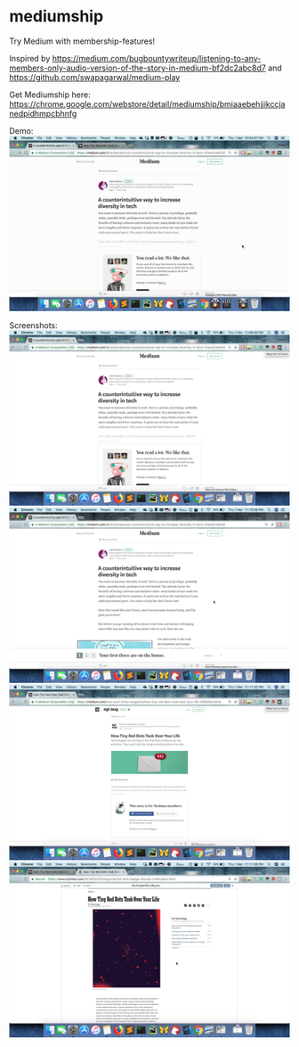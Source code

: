# mediumship
Try Medium with membership-features!

Inspired by https://medium.com/bugbountywriteup/listening-to-any-members-only-audio-version-of-the-story-in-medium-bf2dc2abc8d7 and https://github.com/swapagarwal/medium-play

Get Mediumship here: https://chrome.google.com/webstore/detail/mediumship/bmiaaebehjjikccjanedpidhmpcbhnfg

Demo: ![](demo.gif)

Screenshots:
![](mediumship-1.png)
![](mediumship-2.png)
![](mediumship-3.png)
![](mediumship-4.png)

